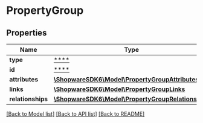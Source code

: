 # PropertyGroup

## Properties
Name | Type | Description | Notes
------------ | ------------- | ------------- | -------------
**type** | [****](.md) |  | [optional] 
**id** | [****](.md) |  | [optional] 
**attributes** | [**\ShopwareSDK6\Model\PropertyGroupAttributes**](PropertyGroupAttributes.md) |  | [optional] 
**links** | [**\ShopwareSDK6\Model\PropertyGroupLinks**](PropertyGroupLinks.md) |  | [optional] 
**relationships** | [**\ShopwareSDK6\Model\PropertyGroupRelationships**](PropertyGroupRelationships.md) |  | [optional] 

[[Back to Model list]](../../README.md#documentation-for-models) [[Back to API list]](../../README.md#documentation-for-api-endpoints) [[Back to README]](../../README.md)

